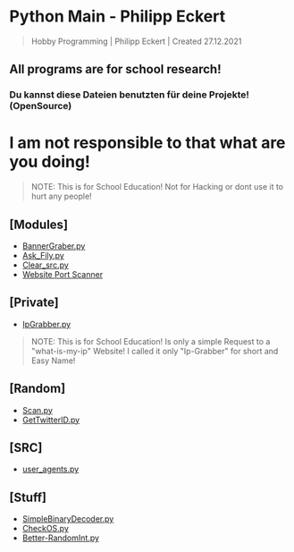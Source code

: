 # Python Main - Philipp Eckert

> Hobby Programming | Philipp Eckert | Created 27.12.2021

## All programs are for school research! 
### Du kannst diese Dateien benutzten für deine Projekte! (OpenSource)

# I am not responsible to that what are you doing!
> NOTE: This is for School Education! Not for Hacking or dont use it to hurt any people!

## [Modules]
- [BannerGraber.py](https://github.com/EckertP/Python/blob/main/modules/BannerGrabber.py)
- [Ask_Fily.py](https://github.com/EckertP/Python/blob/main/modules/ask_file.py)
- [Clear_src.py](https://github.com/EckertP/Python/blob/main/modules/clear_src.py)
- [Website Port Scanner](https://github.com/EckertP/Python/blob/main/modules/port_scanner.py)

## [Private]
- [IpGrabber.py](https://github.com/EckertP/Python/blob/main/private/ip_grabber.py)

> NOTE: This is for School Education! Is only a simple Request to a "what-is-my-ip" Website! 
> I called it only "Ip-Grabber" for short and Easy Name!

## [Random]
- [Scan.py](https://github.com/EckertP/Python/blob/main/random/scan.py)
- [GetTwitterID.py](https://github.com/EckertP/Python/blob/main/random/twitter_id.py)

## [SRC] 
- [user_agents.py](https://github.com/EckertP/Python/blob/main/src/user_agents.py)

## [Stuff] 
- [SimpleBinaryDecoder.py](https://github.com/EckertP/Python/blob/main/stuff/binary_decode.py)
- [CheckOS.py](https://github.com/EckertP/Python/blob/main/stuff/check_system.py)
- [Better-RandomInt.py](https://github.com/EckertP/Python/blob/main/stuff/random_int.py)

